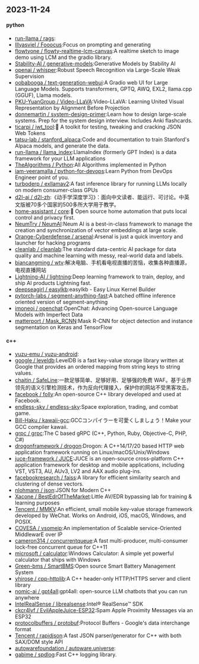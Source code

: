 ## 2023-11-24

#### python
* [run-llama / rags](https://github.com/run-llama/rags):
* [lllyasviel / Fooocus](https://github.com/lllyasviel/Fooocus):Focus on prompting and generating
* [flowtyone / flowty-realtime-lcm-canvas](https://github.com/flowtyone/flowty-realtime-lcm-canvas):A realtime sketch to image demo using LCM and the gradio library.
* [Stability-AI / generative-models](https://github.com/Stability-AI/generative-models):Generative Models by Stability AI
* [openai / whisper](https://github.com/openai/whisper):Robust Speech Recognition via Large-Scale Weak Supervision
* [oobabooga / text-generation-webui](https://github.com/oobabooga/text-generation-webui):A Gradio web UI for Large Language Models. Supports transformers, GPTQ, AWQ, EXL2, llama.cpp (GGUF), Llama models.
* [PKU-YuanGroup / Video-LLaVA](https://github.com/PKU-YuanGroup/Video-LLaVA):Video-LLaVA: Learning United Visual Representation by Alignment Before Projection
* [donnemartin / system-design-primer](https://github.com/donnemartin/system-design-primer):Learn how to design large-scale systems. Prep for the system design interview. Includes Anki flashcards.
* [ticarpi / jwt_tool](https://github.com/ticarpi/jwt_tool):🐍 A toolkit for testing, tweaking and cracking JSON Web Tokens
* [tatsu-lab / stanford_alpaca](https://github.com/tatsu-lab/stanford_alpaca):Code and documentation to train Stanford's Alpaca models, and generate the data.
* [run-llama / llama_index](https://github.com/run-llama/llama_index):LlamaIndex (formerly GPT Index) is a data framework for your LLM applications
* [TheAlgorithms / Python](https://github.com/TheAlgorithms/Python):All Algorithms implemented in Python
* [iam-veeramalla / python-for-devops](https://github.com/iam-veeramalla/python-for-devops):Learn Python from DevOps Engineer point of you.
* [turboderp / exllamav2](https://github.com/turboderp/exllamav2):A fast inference library for running LLMs locally on modern consumer-class GPUs
* [d2l-ai / d2l-zh](https://github.com/d2l-ai/d2l-zh):《动手学深度学习》：面向中文读者、能运行、可讨论。中英文版被70多个国家的500多所大学用于教学。
* [home-assistant / core](https://github.com/home-assistant/core):🏡 Open source home automation that puts local control and privacy first.
* [NeumTry / NeumAI](https://github.com/NeumTry/NeumAI):Neum AI is a best-in-class framework to manage the creation and synchronization of vector embeddings at large scale.
* [Orange-Cyberdefense / arsenal](https://github.com/Orange-Cyberdefense/arsenal):Arsenal is just a quick inventory and launcher for hacking programs
* [cleanlab / cleanlab](https://github.com/cleanlab/cleanlab):The standard data-centric AI package for data quality and machine learning with messy, real-world data and labels.
* [biancangming / wtv](https://github.com/biancangming/wtv):解决电脑、手机看电视直播的苦恼，收集各种直播源，电视直播网站
* [Lightning-AI / lightning](https://github.com/Lightning-AI/lightning):Deep learning framework to train, deploy, and ship AI products Lightning fast.
* [deepseagirl / easylkb](https://github.com/deepseagirl/easylkb):easylkb - Easy Linux Kernel Builder
* [pytorch-labs / segment-anything-fast](https://github.com/pytorch-labs/segment-anything-fast):A batched offline inference oriented version of segment-anything
* [imoneoi / openchat](https://github.com/imoneoi/openchat):OpenChat: Advancing Open-source Language Models with Imperfect Data
* [matterport / Mask_RCNN](https://github.com/matterport/Mask_RCNN):Mask R-CNN for object detection and instance segmentation on Keras and TensorFlow

#### c++
* [yuzu-emu / yuzu-android](https://github.com/yuzu-emu/yuzu-android):
* [google / leveldb](https://github.com/google/leveldb):LevelDB is a fast key-value storage library written at Google that provides an ordered mapping from string keys to string values.
* [chaitin / SafeLine](https://github.com/chaitin/SafeLine):一款足够简单、足够好用、足够强的免费 WAF。基于业界领先的语义引擎检测技术，作为反向代理接入，保护你的网站不受黑客攻击。
* [facebook / folly](https://github.com/facebook/folly):An open-source C++ library developed and used at Facebook.
* [endless-sky / endless-sky](https://github.com/endless-sky/endless-sky):Space exploration, trading, and combat game.
* [Bill-Haku / kawaii-gcc](https://github.com/Bill-Haku/kawaii-gcc):GCCコンパイラーを可愛くしましょう！Make your GCC compiler kawaii.
* [grpc / grpc](https://github.com/grpc/grpc):The C based gRPC (C++, Python, Ruby, Objective-C, PHP, C#)
* [drogonframework / drogon](https://github.com/drogonframework/drogon):Drogon: A C++14/17/20 based HTTP web application framework running on Linux/macOS/Unix/Windows
* [juce-framework / JUCE](https://github.com/juce-framework/JUCE):JUCE is an open-source cross-platform C++ application framework for desktop and mobile applications, including VST, VST3, AU, AUv3, LV2 and AAX audio plug-ins.
* [facebookresearch / faiss](https://github.com/facebookresearch/faiss):A library for efficient similarity search and clustering of dense vectors.
* [nlohmann / json](https://github.com/nlohmann/json):JSON for Modern C++
* [Xacone / BestEdrOfTheMarket](https://github.com/Xacone/BestEdrOfTheMarket):Little AV/EDR bypassing lab for training & learning purposes
* [Tencent / MMKV](https://github.com/Tencent/MMKV):An efficient, small mobile key-value storage framework developed by WeChat. Works on Android, iOS, macOS, Windows, and POSIX.
* [COVESA / vsomeip](https://github.com/COVESA/vsomeip):An implementation of Scalable service-Oriented MiddlewarE over IP
* [cameron314 / concurrentqueue](https://github.com/cameron314/concurrentqueue):A fast multi-producer, multi-consumer lock-free concurrent queue for C++11
* [microsoft / calculator](https://github.com/microsoft/calculator):Windows Calculator: A simple yet powerful calculator that ships with Windows
* [Green-bms / SmartBMS](https://github.com/Green-bms/SmartBMS):Open source Smart Battery Management System
* [yhirose / cpp-httplib](https://github.com/yhirose/cpp-httplib):A C++ header-only HTTP/HTTPS server and client library
* [nomic-ai / gpt4all](https://github.com/nomic-ai/gpt4all):gpt4all: open-source LLM chatbots that you can run anywhere
* [IntelRealSense / librealsense](https://github.com/IntelRealSense/librealsense):Intel® RealSense™ SDK
* [ckcr4lyf / EvilAppleJuice-ESP32](https://github.com/ckcr4lyf/EvilAppleJuice-ESP32):Spam Apple Proximity Messages via an ESP32
* [protocolbuffers / protobuf](https://github.com/protocolbuffers/protobuf):Protocol Buffers - Google's data interchange format
* [Tencent / rapidjson](https://github.com/Tencent/rapidjson):A fast JSON parser/generator for C++ with both SAX/DOM style API
* [autowarefoundation / autoware.universe](https://github.com/autowarefoundation/autoware.universe):
* [gabime / spdlog](https://github.com/gabime/spdlog):Fast C++ logging library.
